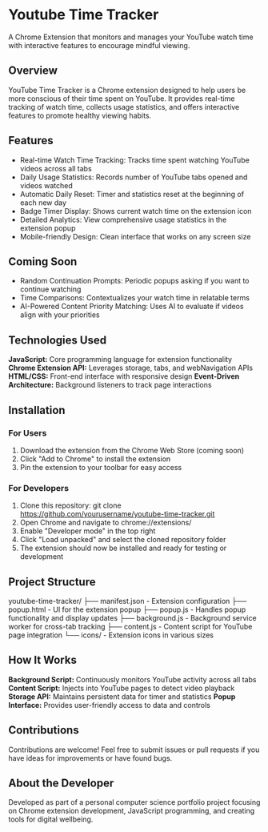 # Youtube Time Tracker
A Chrome Extension that monitors and manages your YouTube watch time with interactive features to encourage mindful viewing.


## Overview
YouTube Time Tracker is a Chrome extension designed to help users be more conscious of their time spent on YouTube. It provides real-time tracking of watch time, collects usage statistics, and offers interactive features to promote healthy viewing habits.


## Features
* Real-time Watch Time Tracking: Tracks time spent watching YouTube videos across all tabs
* Daily Usage Statistics: Records number of YouTube tabs opened and videos watched
* Automatic Daily Reset: Timer and statistics reset at the beginning of each new day
* Badge Timer Display: Shows current watch time on the extension icon
* Detailed Analytics: View comprehensive usage statistics in the extension popup
* Mobile-friendly Design: Clean interface that works on any screen size

## Coming Soon
* Random Continuation Prompts: Periodic popups asking if you want to continue watching
* Time Comparisons: Contextualizes your watch time in relatable terms
* AI-Powered Content Priority Matching: Uses AI to evaluate if videos align with your priorities

## Technologies Used
<b>JavaScript:</b> Core programming language for extension functionality
<b>Chrome Extension API:</b> Leverages storage, tabs, and webNavigation APIs
<b>HTML/CSS:</b> Front-end interface with responsive design
<b>Event-Driven Architecture:</b> Background listeners to track page interactions

## Installation
### For Users
1. Download the extension from the Chrome Web Store (coming soon)
2. Click "Add to Chrome" to install the extension
3. Pin the extension to your toolbar for easy access

### For Developers
1. Clone this repository:
git clone https://github.com/yourusername/youtube-time-tracker.git
2. Open Chrome and navigate to chrome://extensions/
3. Enable "Developer mode" in the top right
4. Click "Load unpacked" and select the cloned repository folder
5. The extension should now be installed and ready for testing or development

## Project Structure
youtube-time-tracker/
├── manifest.json  - Extension configuration
├── popup.html     - UI for the extension popup
├── popup.js       - Handles popup functionality and display updates
├── background.js  - Background service worker for cross-tab tracking
├── content.js     - Content script for YouTube page integration
└── icons/         - Extension icons in various sizes

## How It Works
<b>Background Script:</b> Continuously monitors YouTube activity across all tabs
<b>Content Script:</b> Injects into YouTube pages to detect video playback
<b>Storage API:</b> Maintains persistent data for timer and statistics
<b>Popup Interface:</b> Provides user-friendly access to data and controls

## Contributions
Contributions are welcome! Feel free to submit issues or pull requests if you have ideas for improvements or have found bugs.

## About the Developer
Developed as part of a personal computer science portfolio project focusing on Chrome extension development, JavaScript programming, and creating tools for digital wellbeing.